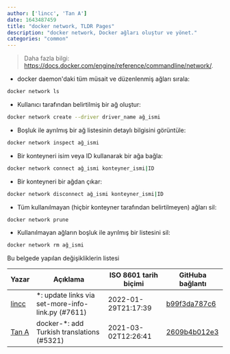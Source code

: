 ```yaml
---
author: ['lincc', 'Tan A']
date: 1643487459
title: "docker network, TLDR Pages"
description: "docker network, Docker ağları oluştur ve yönet."
categories: "common"
---
```

> Daha fazla bilgi: <https://docs.docker.com/engine/reference/commandline/network/>.

- docker daemon'daki tüm müsait ve düzenlenmiş ağları sırala:

```bash
docker network ls
```

- Kullanıcı tarafından belirtilmiş bir ağ oluştur:

```bash
docker network create --driver driver_name ağ_ismi
```

- Boşluk ile ayrılmış bir ağ listesinin detaylı bilgisini görüntüle:

```bash
docker network inspect ağ_ismi
```

- Bir konteyneri isim veya ID kullanarak bir ağa bağla:

```bash
docker network connect ağ_ismi konteyner_ismi|ID
```

- Bir konteyneri bir ağdan çıkar:

```bash
docker network disconnect ağ_ismi konteyner_ismi|ID
```

- Tüm kullanılmayan (hiçbir konteyner tarafından belirtilmeyen) ağları sil:

```bash
docker network prune
```

- Kullanılmayan ağların boşluk ile ayrılmış bir listesini sil:

```bash
docker network rm ağ_ismi
```
Bu belgede yapılan değişikliklerin listesi


Yazar | Açıklama | ISO 8601 tarih biçimi | GitHuba bağlantı
------|-----|-----|-----
[lincc](mailto:46962923+blueskyson@users.noreply.github.com) | *: update links via set-more-info-link.py (#7611) | 2022-01-29T21:17:39 | [b99f3da787c6](https://github.com/tldr-pages/tldr/commit/b99f3da787c6f43a545b9cb5ebd8265b1367fbc4)
[Tan A](mailto:40173707+Yutyo@users.noreply.github.com) | docker-*: add Turkish translations (#5321) | 2021-03-02T12:26:41 | [2609b4b012e3](https://github.com/tldr-pages/tldr/commit/2609b4b012e3a528f8cc86201956fab27c7f72b2)

